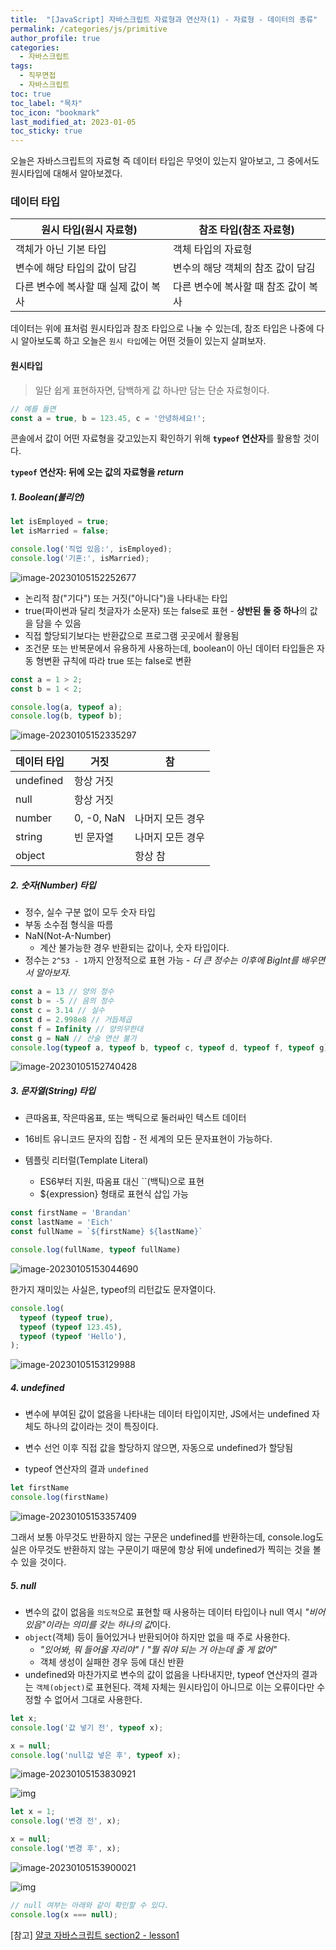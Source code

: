```yaml
---
title:  "[JavaScript] 자바스크립트 자료형과 연산자(1) - 자료형 - 데이터의 종류"
permalink: /categories/js/primitive
author_profile: true
categories:
  - 자바스크립트
tags:
  - 직무면접
  - 자바스크립트
toc: true
toc_label: "목차"
toc_icon: "bookmark"
last_modified_at: 2023-01-05
toc_sticky: true
---
```


 오늘은 자바스크립트의 자료형 즉 데이터 타입은 무엇이 있는지 알아보고, 그 중에서도 원시타입에 대해서 알아보겠다.



### 데이터 타입

| 원시 타입(원시 자료형)               | 참조 타입(참조 자료형)               |
| ------------------------------------ | ------------------------------------ |
| 객체가 아닌 기본 타입                | 객체 타입의 자료형                   |
| 변수에 해당 타입의 값이 담김         | 변수의 해당 객체의 참조 값이 담김    |
| 다른 변수에 복사할 때 실제 값이 복사 | 다른 변수에 복사할 때 참조 값이 복사 |

 데이터는 위에 표처럼 원시타입과 참조 타입으로 나눌 수 있는데, 참조 타입은 나중에 다시 알아보도록 하고 오늘은 `원시 타입`에는 어떤 것들이 있는지 살펴보자.

#### 

#### 원시타입

> 일단 쉽게 표현하자면, 담백하게 값 하나만 담는 단순 자료형이다.

```js
// 예를 들면
const a = true, b = 123.45, c = '안녕하세요!';
```

콘솔에서 값이 어떤 자료형을 갖고있는지 확인하기 위해 **`typeof` 연산자**를 활용할 것이다.

**`typeof` 연산자: 뒤에 오는 값의 자료형을 *return*** 

##### 1. Boolean(불리언)

```javascript
let isEmployed = true;
let isMarried = false;

console.log('직업 있음:', isEmployed);
console.log('기혼:', isMarried);
```

![image-20230105152252677](../../assets/images/image-20230105152252677.png)

- 논리적 참("기다") 또는 거짓("아니다")을 나타내는 타입
- true(파이썬과 달리 첫글자가 소문자) 또는 false로 표현 - **상반된 둘 중 하나**의 값을 담을 수 있음
- 직접 할당되기보다는 반환값으로 프로그램 곳곳에서 활용됨
- 조건문 또는 반복문에서 유용하게 사용하는데, boolean이 아닌 데이터 타입들은 자동 형변환 규칙에 따라 true 또는 false로 변환

```javascript
const a = 1 > 2;
const b = 1 < 2;

console.log(a, typeof a);
console.log(b, typeof b);
```

![image-20230105152335297](../../assets/images/image-20230105152335297.png)

| 데이터 타입 | 거짓       | 참               |
| ----------- | ---------- | ---------------- |
| undefined   | 항상 거짓  |                  |
| null        | 항상 거짓  |                  |
| number      | 0, -0, NaN | 나머지 모든 경우 |
| string      | 빈 문자열  | 나머지 모든 경우 |
| object      |            | 항상 참          |



##### 2. 숫자(Number) 타입

- 정수, 실수 구분 없이 모두 숫자 타입
- 부동 소수점 형식을 따름
- NaN(Not-A-Number)
  - 계산 불가능한 경우 반환되는 값이나, 숫자 타입이다.
- 정수는 `2^53 - 1`까지 안정적으로 표현 가능 - *더 큰 정수는 이후에 BigInt를 배우면서 알아보자.*

```javascript
const a = 13 // 양의 정수
const b = -5 // 음의 정수
const c = 3.14 // 실수
const d = 2.998e8 // 거듭제곱
const f = Infinity // 양의무한대
const g = NaN // 산술 연산 불가
console.log(typeof a, typeof b, typeof c, typeof d, typeof f, typeof g)
```

 ![image-20230105152740428](../../assets/images/image-20230105152740428.png)



##### 3. 문자열(String) 타입

- 큰따옴표, 작은따옴표, 또는 백틱으로 둘러싸인 텍스트 데이터

- 16비트 유니코드 문자의 집합 - 전 세계의 모든 문자표현이 가능하다.
- 템플릿 리터럴(Template Literal)
  - ES6부터 지원, 따옴표 대신 ``(백틱)으로 표현
  - ${expression} 형태로 표현식 삽입 가능

```javascript
const firstName = 'Brandan'
const lastName = 'Eich'
const fullName = `${firstName} ${lastName}`

console.log(fullName, typeof fullName)
```

![image-20230105153044690](../../assets/images/image-20230105153044690.png)

한가지 재미있는 사실은, typeof의 리턴값도 문자열이다.

```javascript
console.log(
  typeof (typeof true),
  typeof (typeof 123.45),
  typeof (typeof 'Hello'),
);
```

![image-20230105153129988](../../assets/images/image-20230105153129988.png)



##### 4. undefined

- 변수에 부여된 값이 없음을 나타내는 데이터 타입이지만, JS에서는 undefined 자체도 하나의 값이라는 것이 특징이다.

- 변수 선언 이후 직접 값을 할당하지 않으면, 자동으로 undefined가 할당됨
- typeof 연산자의 결과 `undefined`

```javascript
let firstName
console.log(firstName)
```

![image-20230105153357409](../../assets/images/image-20230105153357409.png)

그래서 보통 아무것도 반환하지 않는 구문은 undefined를 반환하는데, console.log도 실은 아무것도 반환하지 않는 구문이기 때문에 항상 뒤에 undefined가 찍히는 것을 볼 수 있을 것이다.

##### 5. null

- 변수의 값이 없음을 `의도적`으로 표현할 때 사용하는 데이터 타입이나 null 역시 *"비어있음"이라는 의미를 갖는 하나의 값*이다.
- `object`(객체) 등이 들어있거나 반환되어야 하지만 없을 때 주로 사용한다.
  - *"있어봐, 뭐 들어올 자리야"* / *"뭘 줘야 되는 거 아는데 줄 게 없어"*
  - 객체 생성이 실패한 경우 등에 대신 반환
- undefined와 마찬가지로 변수의 값이 없음을 나타내지만, typeof 연산자의 결과는 `객체(object)`로 표현된다. 객체 자체는 원시타입이 아니므로 이는 오류이다만 수정할 수 없어서 그대로 사용한다.

```javascript
let x;
console.log('값 넣기 전', typeof x);

x = null;
console.log('null값 넣은 후', typeof x);
```

![image-20230105153830921](../../assets/images/image-20230105153830921.png)

![img](../../assets/images/null.png)

```javascript
let x = 1;
console.log('변경 전', x);

x = null;
console.log('변경 후', x);
```

![image-20230105153900021](../../assets/images/image-20230105153900021.png)

![img](../../assets/images/null2.png)

```javascript
// null 여부는 아래와 같이 확인할 수 있다.
console.log(x === null);
```



[참고] [얄코 자바스크립트 section2 - lesson1](https://www.yalco.kr/@javascript/2-1/)